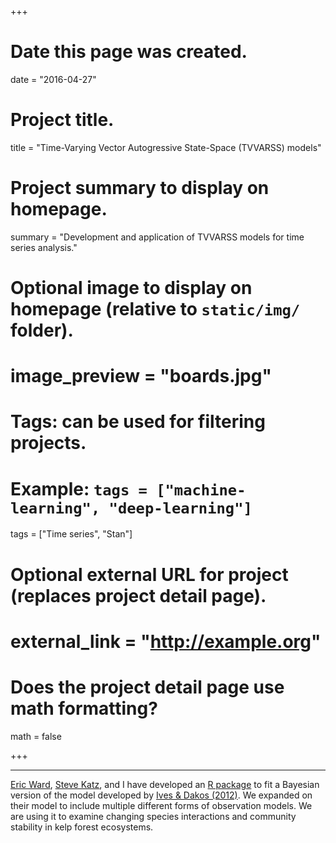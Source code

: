 +++
# Date this page was created.
date = "2016-04-27"

# Project title.
title = "Time-Varying Vector Autogressive State-Space (TVVARSS) models"

# Project summary to display on homepage.
summary = "Development and application of TVVARSS models for time series analysis."

# Optional image to display on homepage (relative to `static/img/` folder).
# image_preview = "boards.jpg"

# Tags: can be used for filtering projects.
# Example: `tags = ["machine-learning", "deep-learning"]`
tags = ["Time series", "Stan"]

# Optional external URL for project (replaces project detail page).
# external_link = "http://example.org"

# Does the project detail page use math formatting?
math = false

+++

***

[Eric Ward](https://faculty.washington.edu/warde/), [Steve Katz](http://cahnrs.wsu.edu/soe/people/facultynstaff/stephenkatz/), and I have developed an [R package](https://github.com/nwfsc-timeseries/tvvarss) to fit a Bayesian version of the model developed by [Ives & Dakos (2012)](https://doi.org/10.1890/ES11-00347.1). We expanded on their model to include multiple different forms of observation models. We are using it to examine changing species interactions and community stability in kelp forest ecosystems.